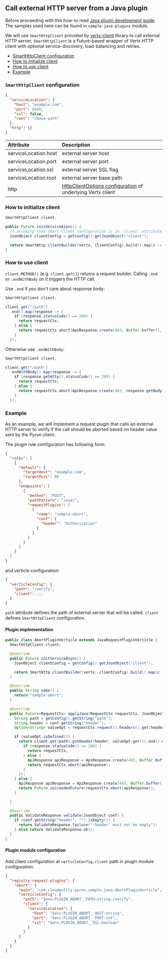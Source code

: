 ## Call external HTTP server from a Java plugin

Before proceeding with this how-to read [Java plugin development guide](plugin-dev-java.md).
The samples used here can be found in `sample-java-plugins` module.

We will use `SmartHttpClient` provided by [vertx-client](https://github.com/Cloudentity/vertx-tools) library to call external HTTP server.
`SmartHttpClient` is a Future-based wrapper of Vertx HTTP client with optional service-discovery, load-balancing and retries.

* [SmartHttpClient configuration](#smart-config)
* [How to initialize client](#init)
* [How to use client](#use)
* [Example](#example)

<a id="smart-config"></a>
### `SmartHttpClient` configuration

```json
{
  "serviceLocation": {
    "host": "example.com",
    "port": 8080,
    "ssl": false,
    "root": "/base-path"
  },
  "http": {}
}
```

| Attribute            | Description                                                                                                                            |
|:---------------------|:---------------------------------------------------------------------------------------------------------------------------------------|
| serviceLocation.host | external server host                                                                                                                   |
| serviceLocation.port | external server port                                                                                                                   |
| serviceLocation.ssl  | external server SSL flag                                                                                                               |
| serviceLocation.root | external server base path                                                                                                              |
| http                 | [HttpClientOptions configuration](https://vertx.io/docs/apidocs/io/vertx/core/http/HttpClientOptions.html) of underlying Vertx client  |

<a id="init"></a>
### How to initialize client

```java
SmartHttpClient client;

public Future initServiceAsync() {
  // assuming that smart-client configuration is in `client` attribute of verticle config
  JsonObject clientConfig = getConfig().getJsonObject("client");

  return SmartHttp.clientBuilder(vertx, clientConfig).build().map(c -> client = c);
}
```

<a id="use"></a>
### How to use client

`client.METHOD()` (e.g. `client.get()`) returns a request builder. Calling `.end` or `.endWithBody` on it triggers the HTTP call.

Use `.end` if you don't care about response body:

```java
SmartHttpClient client;

client.get("/path")
  .end().map(response -> {
    if (response.statusCode() == 200) {
      return requestCtx;
    } else {
      return requestCtx.abort(ApiResponse.create(403, Buffer.buffer(), Headers.empty()));
    }
  });
```

Otherwise use `.endWithBody`:

```java
SmartHttpClient client;

client.get("/path")
  .endWithBody().map(response -> {
    if (response.getHttp().statusCode() == 200) {
      return requestCtx;
    } else {
      return requestCtx.abort(ApiResponse.create(403, response.getBody(), Headers.empty()));
    }
  });
```

<a id="example"></a>
### Example

As an example, we will implement a request plugin that calls an external HTTP server to verify if the call should be aborted based on header value sent by the Pyron client.

The plugin rule configuration has following form:

```json
{
  "rules": [
    {
      "default": {
        "targetHost": "example.com",
        "targetPort": 80
      },
      "endpoints": [
        {
          "method": "POST",
          "pathPattern": "/user",
          "requestPlugins": [
            {
              "name": "sample-abort",
              "conf": {
                "header": "Authorization"
              }
            }
          ]
        }
      ]
    }
  ]
}
```

and verticle configuration:
```json
{
  "verticleConfig": {
    "path": "/verify",
    "client": ...
  }
}
```

`path` attribute defines the path of external server that will be called. `client` defines `SmartHttpClient` configuration.

#### Plugin implementation

```java
public class AbortPluginVerticle extends JavaRequestPluginVerticle {
  SmartHttpClient client;

  @Override
  public Future initServiceAsync() {
    JsonObject clientConfig = getConfig().getJsonObject("client");

    return SmartHttp.clientBuilder(vertx, clientConfig).build().map(c -> this.client = c);
  }

  @Override
  public String name() {
    return "sample-abort";
  }

  @Override
  public Future<RequestCtx> applyJava(RequestCtx requestCtx, JsonObject conf) {
    String path = getConfig().getString("path");
    String header = conf.getString("header");
    Option<String> valueOpt = requestCtx.request().headers().get(header);

    if (valueOpt.isDefined()) {
      return client.get(path).putHeader(header, valueOpt.get()).end().map((HttpClientResponse response) -> {
        if (response.statusCode() == 200) {
          return requestCtx;
        } else {
          ApiResponse apiResponse = ApiResponse.create(403, Buffer.buffer(), Headers.of(new HashMap()));
          return requestCtx.abort(apiResponse);
        }
      });
    } else {
      ApiResponse apiResponse = ApiResponse.create(403, Buffer.buffer(), Headers.of(new HashMap()));
      return Future.succeededFuture(requestCtx.abort(apiResponse));
    }

  }

  @Override
  public ValidateResponse validate(JsonObject conf) {
    if (conf.getString("header", "").isEmpty()) {
      return ValidateResponse.failure("'header' must not be empty");
    } else return ValidateResponse.ok();
  }
}
```

#### Plugin module configuration

Add client configuration at `verticleConfig.client` path in plugin module configuration:

```json
{
  "registry:request-plugins": {
    "abort": {
      "main": "com.cloudentity.pyron.sample.java.AbortPluginVerticle",
      "verticleConfig": {
        "path": "$env:PLUGIN_ABORT__PATH:string:/verify",
        "client": {
          "serviceLocation": {
            "host": "$env:PLUGIN_ABORT__HOST:string",
            "port": "$env:PLUGIN_ABORT__PORT:int",
            "ssl": "$env:PLUGIN_ABORT__SSL:boolean"
          }
        }
      }
    }
  }
}
```